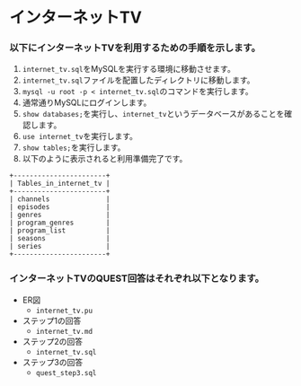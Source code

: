 # インターネットTV
### 以下にインターネットTVを利用するための手順を示します。
1. `internet_tv.sql`をMySQLを実行する環境に移動させます。
2. `internet_tv.sql`ファイルを配置したディレクトリに移動します。
3. `mysql -u root -p < internet_tv.sql`のコマンドを実行します。
4. 通常通りMySQLにログインします。
5. `show databases;`を実行し、`internet_tv`というデータベースがあることを確認します。
6. `use internet_tv`を実行します。
7. `show tables;`を実行します。
8. 以下のように表示されると利用準備完了です。
```
+-----------------------+
| Tables_in_internet_tv |
+-----------------------+
| channels              |
| episodes              |
| genres                |
| program_genres        |
| program_list          |
| seasons               |
| series                |
+-----------------------+
```
### インターネットTVのQUEST回答はそれぞれ以下となります。
- ER図
  - `internet_tv.pu`
- ステップ1の回答
  - `internet_tv.md`
- ステップ2の回答
  - `internet_tv.sql`
- ステップ3の回答
  - `quest_step3.sql`
